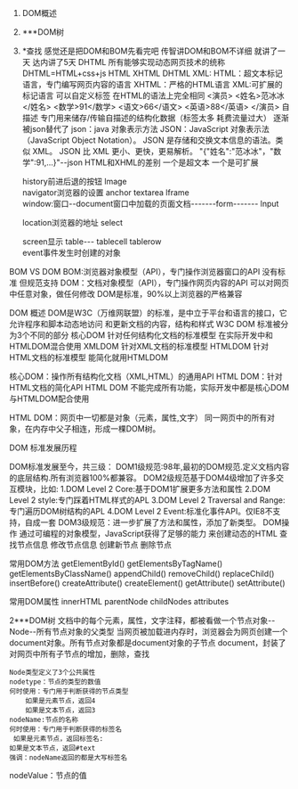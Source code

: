 1. DOM概述
2. ***DOM树
3. *查找
感觉还是把DOM和BOM先看完吧 传智讲DOM和BOM不详细 就讲了一天 达内讲了5天
DHTML
所有能够实现动态网页技术的统称
	DHTML=HTML+css+js
HTML XHTML DHTML XML:
HTML：超文本标记语言，专门编写网页内容的语言
XHTML：严格的HTML语言
XML:可扩展的标记语言
      可以自定义标签 在HTML的语法上完全相同
	<演员>
		<姓名>范冰冰</姓名>
		<数学>91</数学>
		<语文>66</语文>
		<英语>88</英语>
	</演员> 自描述
专门用来储存/传输自描述的结构化数据（标签太多 耗费流量过大）
逐渐被json替代了
json：java 对象表示方法
JSON：JavaScript 对象表示法（JavaScript Object Notation）。
JSON 是存储和交换文本信息的语法。类似 XML。
JSON 比 XML 更小、更快，更易解析。
"{"姓名":"范冰冰"，"数学":91,...}"--json
HTML和XHML的差别 一个是超文本 一个是可扩展

	 history前进后退的按钮
		                     lmage	
	 navigator浏览器的设置      anchor                    textarea
                                    lframe	
window:窗口--document窗口中加载的页面文档-------form-------                  lnput
					
	 location浏览器的地址		                   select	
	
	 screen显示         table---             tablecell
	                                    tablerow  
	 event事件发生时创建的对象

BOM  VS DOM
BOM:浏览器对象模型（API），专门操作浏览器窗口的API
没有标准 但规范支持
DOM：文档对象模型（API），专门操作网页内容的API
	可以对网页中任意对象，做任何修改
	DOM是标准，90%以上浏览器的严格兼容

DOM 概述
DOM是W3C（万维网联盟）的标准，是中立于平台和语言的接口，它允许程序和脚本动态地访问
和更新文档的内容，结构和样式
W3C DOM 标准被分为3个不同的部分
核心DOM 针对任何结构化文档的标准模型 在实际开发中和HTMLDOM混合使用
XMLDOM 针对XML文档的标准模型
HTMLDOM 针对HTML文档的标准模型 能简化就用HTMLDOM


核心DOM：操作所有结构化文档（XML,HTML）的通用API
HTML DOM：针对HTML文档的简化API
HTML DOM 不能完成所有功能，实际开发中都是核心DOM与HTMLDOM配合使用

HTML DOM：网页中一切都是对象（元素，属性,文字）
	  同一网页中的所有对象，在内存中父子相连，形成一棵DOM树。

DOM 标准发展历程

DOM标准发展至今，共三级：
	DOM1级规范:98年,最初的DOM规范.定义文档内容的底层结构.所有浏览器100%都兼容。
	DOM2级规范基于DOM4级增加了许多交互模块，比如:
	1.DOM Level 2 Core:基于DOM1扩展更多方法和属性
	2.DOM Level 2 style:专门踩着HTML样式的APL
	3.DOM Level 2 Traversal and Range:专门遍历DOM树结构的APL
	4.DOM Level 2 Event:标准化事件API。仅IE8不支持，自成一套
	DOM3级规范：进一步扩展了方法和属性，添加了新类型。
DOM操作
通过可编程的对象模型，JavaScript获得了足够的能力
来创建动态的HTML
查找节点信息
修改节点信息
创建新节点
删除节点

常用DOM方法
getElementById()
getElementsByTagName()
getElementsByClassName()
appendChild()
removeChild()
replaceChild()
insertBefore()
createAttribute()
createElement()
getAttribute()
setAttribute()

常用DOM属性
innerHTML
parentNode
childNodes
attributes

2***DOM树
	文档中的每个元素，属性，文字注释，都被看做一个节点对象--Node--所有节点对象的父类型
	当网页被加载进内存时，浏览器会为网页创建一个document对象。所有节点对象都是document对象的子节点
	document，封装了对网页中所有子节点的增加，删除，查找

	Node类型定义了3个公共属性
	nodetype：节点的类型的数值
	何时使用：专门用于判断获得的节点类型
		如果是元素节点，返回4
		如果是文本节点，返回3
	nodeName:节点的名称
	何时使用：专门用于判断获得的标签名
	 如果是元素节点，返回标签名:
	如果是文本节点，返回#text
	强调：nodeName返回的都是大写标签名
  nodeValue：节点的值